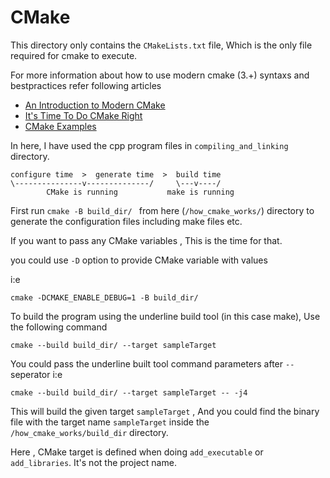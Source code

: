 # CMake

This directory only contains the `CMakeLists.txt` file, Which is the only file required for cmake to execute.

For more information about how to use modern cmake (3.+) syntaxs and bestpractices refer following articles

- [An Introduction to Modern CMake](https://cliutils.gitlab.io/modern-cmake/)
- [It's Time To Do CMake Right](https://pabloariasal.github.io/2018/02/19/its-time-to-do-cmake-right/)
- [CMake Examples](https://gitlab.kitware.com/cmake/community/wikis/doc/cmake/Examples)

In here, I have used the cpp program files in `compiling_and_linking` directory.


```
configure time  >  generate time  >  build time
\---------------v--------------/     \---v----/
        CMake is running           make is running
```

First run `cmake -B build_dir/ ` from here (`/how_cmake_works/`) directory to generate the configuration files including make files etc.

If you want to pass any CMake variables , This is the time for that.

you could use `-D` option to provide CMake variable with values

i:e

```shell
cmake -DCMAKE_ENABLE_DEBUG=1 -B build_dir/
```

To build the program using the underline build tool (in this case make), Use the following command

```shell
cmake --build build_dir/ --target sampleTarget
```
You could pass the underline built tool command parameters after `--` seperator
i:e

```
cmake --build build_dir/ --target sampleTarget -- -j4
```

This will build the given target `sampleTarget` , And you could find the binary file with the target name `sampleTarget` inside the `/how_cmake_works/build_dir` directory.

Here , CMake target is defined when doing `add_executable` or `add_libraries`. It's not the project name.